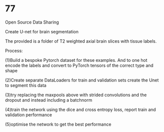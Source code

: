 # 77
Open Source Data Sharing


Create U-net for brain segmentation

The provided is a folder of T2 weighted axial brain slices with tissue labels.

Process:

(1)Build a bespoke Pytorch dataset for these examples. And to one hot encode the labels and convert to PyTorch tensors of the correct type and shape

(2)Create separate DataLoaders for train and validation sets create the Unet to segment this data

(3)try replacing the maxpools above with strided convolutions and the dropout and instead including a batchnorm

(4)train the network using the dice and cross entropy loss, report train and validation performance

(5)optimise the network to get the best performance
